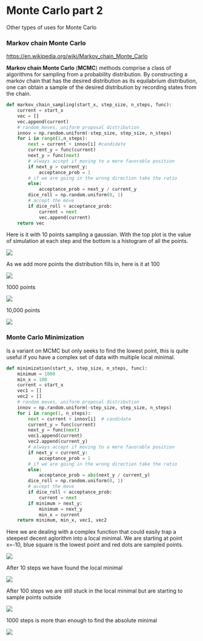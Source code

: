 # Monte Carlo part 2

Other types of uses for Monte Carlo 

### Markov chain Monte Carlo 

https://en.wikipedia.org/wiki/Markov_chain_Monte_Carlo

 **Markov chain Monte Carlo** (**MCMC**) methods comprise a class of algorithms for sampling from a probability distribution. By constructing a markov chain that has the desired distribution as its equilabrium distribution, one can obtain a sample of the desired distribution by recording states from the chain. 

```python
def markov_chain_sampling(start_x, step_size, n_steps, func):
    current = start_x
    vec = []
    vec.append(current)
    # random moves, uniform proposal distribution
    innov = np.random.uniform(-step_size, step_size, n_steps)
    for i in range(1,n_steps):
        next = current + innov[i] #candidate
        current_y = func(current)
        next_y = func(next)
        # always accept if moving to a more favorable position
        if next_y > current_y:
            acceptance_prob = 1
        # if we are going in the wrong direction take the ratio
        else:
            acceptance_prob = next_y / current_y
        dice_roll = np.random.uniform(0, 1)
        # accept the move
        if dice_roll < acceptance_prob:
            current = next
            vec.append(current)
    return vec
```



Here is it with 10 points sampling a gaussian. With the top plot is the value of simulation at each step and the bottom is a histogram of all the points.

![](imgs/01.png)

As we add more points the distribution fills in, here is it at 100

![](imgs/02.png)

1000 points

![](imgs/03.png)

10,000 points

![](imgs/04.png)

### Monte Carlo Minimization

Is a variant on MCMC but only seeks to find the lowest point, this is quite useful if you have a complex set of data with multiple local minimal. 

```python
def minimization(start_x, step_size, n_steps, func):
    minimum = 1000
    min_x = 100
    current = start_x
    vec1 = []
    vec2 = []
    # random moves, uniform proposal distribution
    innov = np.random.uniform(-step_size, step_size, n_steps)
    for i in range(1, n_steps):
        next = current + innov[i]  # candidate
        current_y = func(current)
        next_y = func(next)
        vec1.append(current)
        vec2.append(current_y)
        # always accept if moving to a more favorable position
        if next_y < current_y:
            acceptance_prob = 1
        # if we are going in the wrong direction take the ratio
        else:
            acceptance_prob = abs(next_y / current_y)
        dice_roll = np.random.uniform(0, 1)
        # accept the move
        if dice_roll < acceptance_prob:
            current = next
        if minimum > next_y:
            minimum = next_y
            min_x = current
    return minimum, min_x, vec1, vec2
```



Here we are dealing with a complex function that could easily trap a steepest decent aglorithm into a local minimal. We are starting at point x=-10, blue square is the lowest point and red dots are sampled points.

![](imgs/05.png)

After 10 steps we have found the local minimal 

![](imgs/06.png)

After 100 steps we are still stuck in the local minimal but are starting to sample points outside

![](imgs/07.png)

1000 steps is more than enough to find the absolute minimal

![](imgs/08.png)

